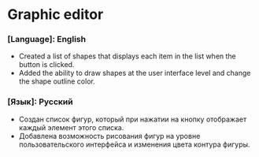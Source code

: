 # Graphic editor

### [Language]: English
* Created a list of shapes that displays each item in the list when the button is clicked.
* Added the ability to draw shapes at the user interface level and change the shape outline color.

### [Язык]: Русский
* Создан список фигур, который при нажатии на кнопку отображает каждый элемент этого списка.
* Добавлена возможность рисования фигур на уровне пользовательского интерфейса и изменения цвета контура фигуры. 
